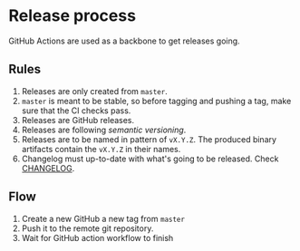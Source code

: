 # Release process

GitHub Actions are used as a backbone to get releases going.

## Rules

1. Releases are only created from `master`.
1. `master` is meant to be stable, so before tagging and pushing a tag, make sure that the CI checks pass.
1. Releases are GitHub releases.
1. Releases are following *semantic versioning*.
1. Releases are to be named in pattern of `vX.Y.Z`. The produced binary artifacts contain the `vX.Y.Z` in their names.
1. Changelog must up-to-date with what's going to be released. Check [CHANGELOG](./CHANGELOG.md).

## Flow

1. Create a new GitHub a new tag from `master`
1. Push it to the remote git repository.
1. Wait for GitHub action workflow to finish
